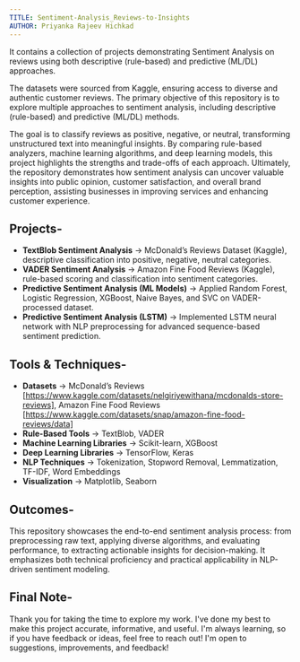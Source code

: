 ```yaml
---
TITLE: Sentiment-Analysis_Reviews-to-Insights
AUTHOR: Priyanka Rajeev Hichkad
---
```


It contains a collection of projects demonstrating Sentiment Analysis on reviews using both descriptive (rule-based) and predictive (ML/DL) approaches.

The datasets were sourced from Kaggle, ensuring access to diverse and authentic customer reviews. The primary objective of this repository is to explore multiple approaches to sentiment analysis, including descriptive (rule-based) and predictive (ML/DL) methods.

The goal is to classify reviews as positive, negative, or neutral, transforming unstructured text into meaningful insights. By comparing rule-based analyzers, machine learning algorithms, and deep learning models, this project highlights the strengths and trade-offs of each approach. Ultimately, the repository demonstrates how sentiment analysis can uncover valuable insights into public opinion, customer satisfaction, and overall brand perception, assisting businesses in improving services and enhancing customer experience.

## Projects-
- **TextBlob Sentiment Analysis** → McDonald’s Reviews Dataset (Kaggle), descriptive classification into positive, negative, neutral categories.
- **VADER Sentiment Analysis** → Amazon Fine Food Reviews (Kaggle), rule-based scoring and classification into sentiment categories.
- **Predictive Sentiment Analysis (ML Models)** → Applied Random Forest, Logistic Regression, XGBoost, Naive Bayes, and SVC on VADER-processed dataset.
- **Predictive Sentiment Analysis (LSTM)** → Implemented LSTM neural network with NLP preprocessing for advanced sequence-based sentiment prediction.

## Tools & Techniques-
- **Datasets** → McDonald’s Reviews [https://www.kaggle.com/datasets/nelgiriyewithana/mcdonalds-store-reviews], Amazon Fine Food Reviews [https://www.kaggle.com/datasets/snap/amazon-fine-food-reviews/data]
- **Rule-Based Tools** → TextBlob, VADER
- **Machine Learning Libraries** → Scikit-learn, XGBoost
- **Deep Learning Libraries** → TensorFlow, Keras
- **NLP Techniques** → Tokenization, Stopword Removal, Lemmatization, TF-IDF, Word Embeddings
- **Visualization** → Matplotlib, Seaborn

## Outcomes-
This repository showcases the end-to-end sentiment analysis process: from preprocessing raw text, applying diverse algorithms, and evaluating performance, to extracting actionable insights for decision-making. It emphasizes both technical proficiency and practical applicability in NLP-driven sentiment modeling.

## Final Note-
Thank you for taking the time to explore my work.
I've done my best to make this project accurate, informative, and useful. I'm always learning, so if you have feedback or ideas, feel free to reach out! I'm open to suggestions, improvements, and feedback!
